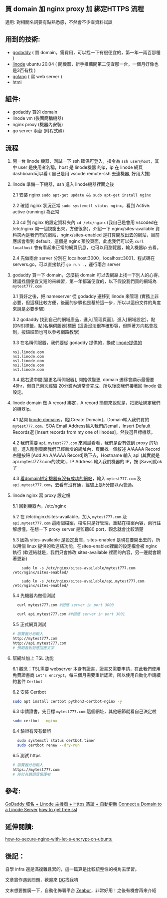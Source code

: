 ## 買 domain 加 nginx proxy 加 綁定HTTPS 流程

適用: 對相關名詞要有點熟悉感，不然會不少查資料試誤

## 用到的技術: 
- [godaddy](https://tw.godaddy.com/) ( 買 domain，需費用，可以找一下有很便宜的，第一年一兩百那種 )
- [linode](https://www.linode.com/) ubuntu 20.04 ( 開機器，新手推薦開第二便宜那一台，一個月好像也是3百有找 )
- [golang](https://go.dev/doc/install) ( 寫 web server )
- html

## 組件:
- godaddy 買的 domain
- linode vm (後面簡稱機器)
- nginx proxy (機器內安裝)
- go server 兩台 (附程式碼)

## 流程

1. 開一台 linode 機器，測試一下 ssh 確保可登入，指令為 `ssh user@host`，其中 user 是使用者名稱，host 是 linode機器 的ip，ip 在 linode 網頁 dashboard可以看 ( 自己是用 vscode remote-ssh 去連機器, 好用大推)

2. linode 準備一下機器，ssh 進入 linode機器裡面之後

    2.1 安裝 nginx `sudo apt-get update && sudo apt-get install nginx`

    2.2 確認 nginx 狀況正常 `sudo systemctl status nginx`，看到 Active: active (running) 為正常

    2.3 cd 到 nginx 的設定資料夾內 `cd /etc/nginx` (我自己是會用 vscoded在 /etc/nginx 開一個視窗出來，方便很多)，介紹一下 nginx/sites-available 資料夾內是我們有的網站，nginx/sites-enabled 是打算開放出去的網站，目前應該會看到 default，這個是 nginx 預設頁面，此處我們可以先 `curl localhost` 會有看起來正常的網頁訊息，也可以用瀏覽器，輸入機器ip 去看。

    2.4 先做兩台 server 分別在 localhost:3000，localhost:3001，程式碼在servers.go，可以直接執行 `go run .`，運行兩台 server

3. godaddy 買一下 domain，怎麼挑 domain 可以去網路上找一下別人的心得，建議找個便宜又短的來練習，第一年都滿便宜的，以下假設我們買的網域為 `mytest777.com`

    3.1 買好之後，把 nameserver 從 godaddy 遷移到 linode 來管理 (實務上非必要，但這樣比較方便，後面的步驟也是基於這一步，所以以這份文件的角度來說是必要步驟)

    3.2 godaddy 找到自己的網域產品，進入[管理頁面]，進入[網域設定]，點[DNS]標籤，點[名稱伺服器]標籤 (這邊沒法很準確形容，但照著方向點會找到，按鈕細節也可以參考網路教學)

    3.3 在名稱伺服器，我們要從 godaddy 提供的，換成 [linode提供的](https://www.linode.com/docs/products/networking/dns-manager/guides/authoritative-name-servers/)
    ```
    ns1.linode.com
    ns1.linode.com
    ns1.linode.com
    ns1.linode.com
    ns1.linode.com
    ```
    3.4 點右邊中間[變更名稱伺服器], 開始做變更, domain 遷移會顯示最慢要 48hr，但自己兩次經驗 20分鐘內通常會完成，所以後面我們接著回 linode 做設定。

4. linode domain 做 A record 綁定，A record 簡單來說就是，把網址綁定我們的機器ip。

    4.1 點開 [linode domains](https://cloud.linode.com/domains)，點[Create Domain]，Domain輸入我們買的 `mytest777.com`，SOA Email Address輸入我們的email，Insert Default Records選 [Insert records from my one of linodes]，然後選目標機器。

    4.2 我們需要 `api.mytest777.com` 來測試看看，我們是否有做到 proxy 的功能，進入剛剛頁面我們已經新增的網址內，頁面找一個敘述 A/AAAA Record 右邊按鈕 [Add An A/AAAA Record]點下去，Hostname 輸入 api (其實就是 api.mytest777.com的效果)，IP Address 輸入我們機器的 IP，按 [Save]就ok了

    4.3 [看domain綁定機器有沒有成功的網站](https://www.whatsmydns.net/#A/blog.yale.codes)，輸入 `mytest777.com` 及 `api.mytest777.com`，去看有沒有通，經驗上是5分鐘以內會通。

5. linode nginx 寫 proxy 設定檔

    5.1 回到機器內，/etc/nginx

    5.2 在 /etc/nginx/sites-available，加入 `mytest777.com` 及 `api.mytest777.com` 這兩個檔案，檔名只是好管理，重點在檔案內容，兩行註解想懂，在想一下 proxy server 是監聽80 port，觀念就會比較清楚



    5.3 因為 sites-available 是設定倉庫，sites-enabled 是現在要開出去的，所以用個 linux 提供的軟連結功能，在sites-enabled裡面的設定檔會被 nginx 執行 (軟連結就是，我們只會修改 sites-available 裡面的內容，另一邊就會跟著更新)
    ```
        sudo ln -s /etc/nginx/sites-available/mytest777.com /etc/nginx/sites-enabled/

        sudo ln -s /etc/nginx/sites-available/api.mytest777.com /etc/nginx/sites-enabled/
    ```

    5.4 先機器內做個測試
    ```bash
      curl mytest777.com #回應 server in port 3000

      curl api.mytest777.com ##回應 server in port 3001
    ```

    5.5 正式網頁測試
    ```bash
    # 瀏覽器分別輸入
    http://mytest777.com
    http://api.mytest777.com
    # 預期看到對應回應文字
    ```

6. 幫網址加上 TSL 功能

    6.1 觀念：TSL需要 webserver 本身有證書，證書又需要申請，在此我們使用免費證書商 `Let's encrypt`，每三個月需要重新認證，所以使用自動化申請續約套件 `Certbot`

    6.2 安裝 Certbot
    ```bash
    sudo apt install certbot python3-certbot-nginx -y
    ```
    
    6.3 申請證書，先目標 `mytest777.com` 這個網址，其他細節就看自己決定啦
    ```bash
    sudo certbot --nginx
    ```

    6.4 驗證有沒有錯誤
    ```bash
      sudo systemctl status certbot.timer
      sudo certbot renew --dry-run
    ```

    6.5 測試 https    
    ```bash
    # 瀏覽器分別輸入
    https://mytest777.com
    # 終於有鎖頭受保護啦
    ```

## 參考:
[GoDaddy 域名 + Linode 主機商 + Https 憑證 + 自動更新](https://tasb00429.medium.com/godaddy-%E5%9F%9F%E5%90%8D-linode-%E4%B8%BB%E6%A9%9F%E5%95%86-https-%E6%86%91%E8%AD%89-3c2273189725)
[Connect a Domain to a Linode Server](https://www.youtube.com/watch?v=mKfx4ryuMtY)
[how to get free ssl](https://www.tutorialsteacher.com/https/get-free-ssl-certificate)


## 延伸閱讀:
[how-to-secure-nginx-with-let-s-encrypt-on-ubuntu](https://www.digitalocean.com/community/tutorials/how-to-secure-nginx-with-let-s-encrypt-on-ubuntu-20-04)


## 後記：

自學 infra 還是滿複雜且累的，這一篇算是比較統整性的視角去學習。

文章實作遇到問題，歡迎來 [DC](https://discord.gg/GwJcrhPT7h)找我唷

文末想要推廣一下，自動化佈署平台 [Zeabur](https://zeabur.com)，非常好用！之後有機會再來介紹